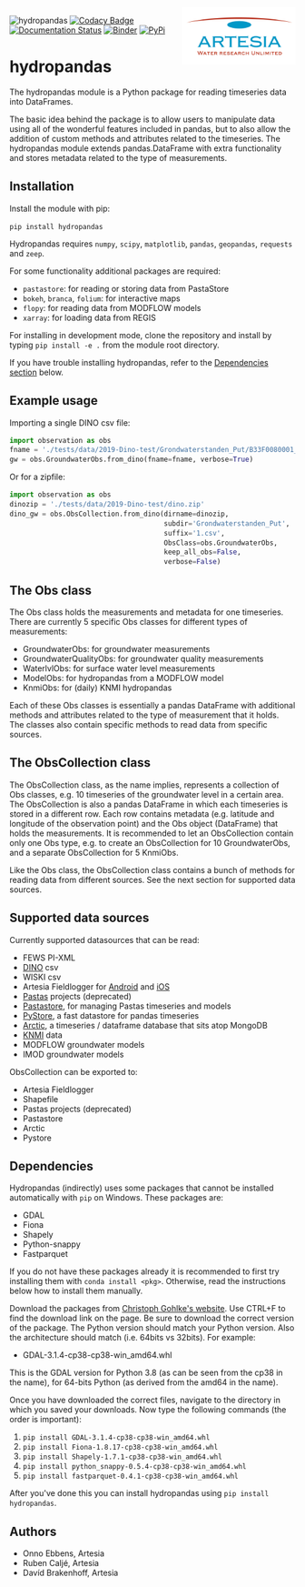 <img src="/docs/_static/Artesia_logo.jpg" alt="Artesia" width="200" align="right">

![hydropandas](https://github.com/ArtesiaWater/hydropandas/workflows/hydropandas/badge.svg)
[![Codacy Badge](https://app.codacy.com/project/badge/Grade/c1b99f474bdc49b0a47e00e4e9f66c2f)](https://www.codacy.com/gh/ArtesiaWater/hydropandas/dashboard?utm_source=github.com&utm_medium=referral&utm_content=ArtesiaWater/hydropandas&utm_campaign=Badge_Grade)
[![Documentation Status](https://readthedocs.org/projects/hydropandas/badge/?version=latest)](https://hydropandas.readthedocs.io/en/latest/?badge=latest)
[![Binder](https://mybinder.org/badge_logo.svg)](https://mybinder.org/v2/gh/ArtesiaWater/hydropandas/master)
[![PyPi](https://img.shields.io/pypi/v/hydropandas.svg)](https://pypi.python.org/pypi/hydropandas)

# hydropandas

The hydropandas module is a Python package for reading timeseries data into 
DataFrames. 

The basic idea behind the package is to allow users to manipulate data using 
all of the wonderful features included in pandas, but to also allow the addition 
of custom methods and attributes related to the timeseries. The hydropandas 
module extends pandas.DataFrame with extra functionality and stores metadata 
related to the type of measurements.

## Installation

Install the module with pip:

`pip install hydropandas`

Hydropandas requires `numpy`, `scipy`, `matplotlib`, `pandas`, `geopandas`, 
`requests` and `zeep`. 

For some functionality additional packages are required:

-   `pastastore`: for reading or storing data from PastaStore
-   `bokeh`, `branca`, `folium`: for interactive maps
-   `flopy`: for reading data from MODFLOW models
-   `xarray`: for loading data from REGIS

For installing in development mode, clone the repository and install by
typing `pip install -e .` from the module root directory.

If you have trouble installing hydropandas, refer to the 
[Dependencies section](#dependencies) below.

## Example usage

Importing a single DINO csv file:

```python
import observation as obs
fname = './tests/data/2019-Dino-test/Grondwaterstanden_Put/B33F0080001_1.csv'
gw = obs.GroundwaterObs.from_dino(fname=fname, verbose=True)
```

Or for a zipfile:

```python
import observation as obs
dinozip = './tests/data/2019-Dino-test/dino.zip'
dino_gw = obs.ObsCollection.from_dino(dirname=dinozip,
                                      subdir='Grondwaterstanden_Put',
                                      suffix='1.csv',
                                      ObsClass=obs.GroundwaterObs,
                                      keep_all_obs=False,
                                      verbose=False)
```

## The Obs class

The Obs class holds the measurements and metadata for one timeseries. There are 
currently 5 specific Obs classes for different types of measurements:

-   GroundwaterObs: for groundwater measurements
-   GroundwaterQualityObs: for groundwater quality measurements
-   WaterlvlObs: for surface water level measurements
-   ModelObs: for hydropandas from a MODFLOW model
-   KnmiObs: for (daily) KNMI hydropandas

Each of these Obs classes is essentially a pandas DataFrame with additional 
methods and attributes related to the type of measurement that it holds. 
The classes also contain specific methods to read data from specific sources.

## The ObsCollection class

The ObsCollection class, as the name implies, represents a collection of Obs 
classes, e.g. 10 timeseries of the groundwater level in a certain area. The 
ObsCollection is also a pandas DataFrame in which each timeseries is stored 
in a different row. Each row contains metadata (e.g. latitude and longitude 
of the observation point) and the Obs object (DataFrame) that holds the 
measurements. It is recommended to let an ObsCollection contain only one Obs 
type, e.g. to create an ObsCollection for 10 GroundwaterObs, and a separate 
ObsCollection for 5 KnmiObs.

Like the Obs class, the ObsCollection class contains a bunch of methods for 
reading data from different sources. See the next section for supported data 
sources.

## Supported data sources

Currently supported datasources that can be read:

-   FEWS PI-XML
-   [DINO](https://www.dinoloket.nl) csv
-   WISKI csv
-   Artesia Fieldlogger for [Android](https://play.google.com/store/apps/details?id=nl.artesia.fieldlogger&hl=en) 
    and [iOS](https://apps.apple.com/nl/app/fieldlogger/id924565721)
-   [Pastas](https://github.com/pastas/pastas) projects (deprecated)
-   [Pastastore](https://github.com/pastas/pastastore), for managing Pastas 
    timeseries and models
-   [PyStore](https://github.com/ranaroussi/pystore), a fast datastore for 
    pandas timeseries
-   [Arctic](https://github.com/man-group/arctic), a timeseries / dataframe 
    database that sits atop MongoDB
-   [KNMI](https://www.knmi.nl/kennis-en-datacentrum/achtergrond/data-ophalen-vanuit-een-script) 
    data
-   MODFLOW groundwater models
-   IMOD groundwater models

ObsCollection can be exported to:

-   Artesia Fieldlogger
-   Shapefile
-   Pastas projects (deprecated)
-   Pastastore
-   Arctic
-   Pystore

## Dependencies

Hydropandas (indirectly) uses some packages that cannot be installed 
automatically with `pip` on Windows. These packages are:

-   GDAL
-   Fiona
-   Shapely
-   Python-snappy
-   Fastparquet

If you do not have these packages already it is recommended to first try 
installing them with `conda install <pkg>`. Otherwise, read the instructions 
below how to install them manually.

Download the packages from [Christoph Gohlke's website](https://www.lfd.uci.edu/~gohlke/pythonlibs). 
Use CTRL+F to find the download link on the page. Be sure to download the 
correct version of the package. The Python version should match your Python 
version. Also the architecture should match (i.e. 64bits vs 32bits). 
For example:

-   GDAL-3.1.4-cp38-cp38-win_amd64.whl

This is the GDAL version for Python 3.8 (as can be seen from the cp38 in the 
name), for 64-bits Python (as derived from the amd64 in the name).

Once you have downloaded the correct files, navigate to the directory in which 
you saved your downloads. Now type the following commands (the order is 
important):

1.  `pip install GDAL-3.1.4-cp38-cp38-win_amd64.whl`
2.  `pip install Fiona-1.8.17-cp38-cp38-win_amd64.whl`
3.  `pip install Shapely-1.7.1-cp38-cp38-win_amd64.whl`
4.  `pip install python_snappy-0.5.4-cp38-cp38-win_amd64.whl`
5.  `pip install fastparquet-0.4.1-cp38-cp38-win_amd64.whl`

After you've done this you can install hydropandas using 
`pip install hydropandas`.

## Authors

-   Onno Ebbens, Artesia
-   Ruben Caljé, Artesia
-   Davíd Brakenhoff, Artesia
